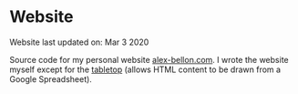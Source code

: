 # Website

Website last updated on: Mar 3 2020

Source code for my personal website <a href="http://alex-bellon.com">alex-bellon.com</a>. I wrote the website myself except for the <a href="https://github.com/jsoma/tabletop">tabletop</a> (allows HTML content to be drawn from a Google Spreadsheet).
